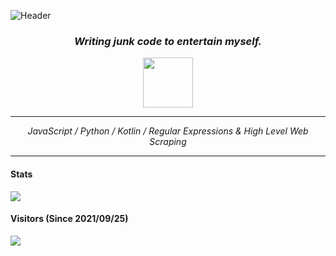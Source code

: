 ![Header](https://capsule-render.vercel.app/api?type=Waving&color=timeGradient&height=200&animation=fadeIn&section=header&text=ArjixWasTaken&fontSize=60)



<h3 align="center"><i>Writing junk code to entertain myself.</i></h2>
<p align="center">
<a href="https://discord.com/users/674710789138939916"><code><img src="https://discord.c99.nl/widget/theme-4/674710789138939916.png" height="80px"></code></a>
</p>
<hr>
<p align="center"><i>
JavaScript / Python / Kotlin / Regular Expressions & High Level Web Scraping</i>
</p>

---
#### Stats
![](https://github-readme-stats.vercel.app/api?username=ArjixWasTaken&show_icons=true&theme=synthwave)


#### Visitors (Since 2021/09/25)
![](https://count.getloli.com/get/@ArjixWasTaken?theme=rule34)

